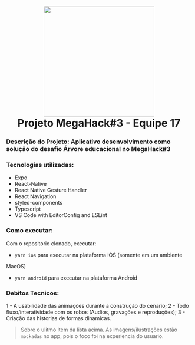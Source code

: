 <h1 align="center"><img align="center" src="https://user-images.githubusercontent.com/46768454/86546174-cb9e9500-bf09-11ea-934b-a25d88d4b3c4.png" width="300" height="300"  />
<br/>
Projeto MegaHack#3 - Equipe 17
</h1>

### Descrição do Projeto: Aplicativo desenvolvimento como solução do desafio Árvore educacional no MegaHack#3

### Tecnologias utilizadas:

- Expo
- React-Native
- React Native Gesture Handler
- React Navigation
- styled-components
- Typescript
- VS Code with EditorConfig and ESLint

### Como executar:

Com o repositorio clonado, executar:

- `yarn ios` para executar na plataforma iOS (somente em um ambiente

 MacOS)
- `yarn android` para executar na plataforma Android

### Debitos Tecnicos:

1 - A usabilidade das animações durante a construção do cenario;
2 - Todo fluxo/interatividade com os robos (Audios, gravações e reproduções);
3 - Criação das historias de formas dinamicas.

> Sobre o ulitmo item da lista acima. As imagens/ilustrações estão `mockadas` no app, pois o foco foi na experiencia do usuario.

